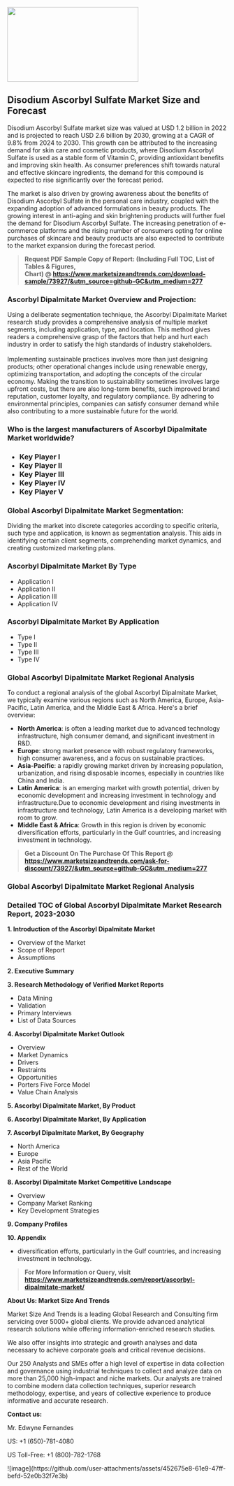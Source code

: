 <p><img class="alignnone size-medium wp-image-20088" src="https://ffe5etoiles.com/wp-content/uploads/2024/12/MST1-300x171.png" alt="" width="300" height="171" /></p><h2>Disodium Ascorbyl Sulfate Market Size and Forecast</h2><p>Disodium Ascorbyl Sulfate market size was valued at USD 1.2 billion in 2022 and is projected to reach USD 2.6 billion by 2030, growing at a CAGR of 9.8% from 2024 to 2030. This growth can be attributed to the increasing demand for skin care and cosmetic products, where Disodium Ascorbyl Sulfate is used as a stable form of Vitamin C, providing antioxidant benefits and improving skin health. As consumer preferences shift towards natural and effective skincare ingredients, the demand for this compound is expected to rise significantly over the forecast period.</p><p>The market is also driven by growing awareness about the benefits of Disodium Ascorbyl Sulfate in the personal care industry, coupled with the expanding adoption of advanced formulations in beauty products. The growing interest in anti-aging and skin brightening products will further fuel the demand for Disodium Ascorbyl Sulfate. The increasing penetration of e-commerce platforms and the rising number of consumers opting for online purchases of skincare and beauty products are also expected to contribute to the market expansion during the forecast period.</p></p><blockquote id="" class=""><strong>Request PDF Sample Copy of Report: (Including Full TOC, List of Tables &amp; Figures, Chart)&nbsp;@&nbsp;<strong><a href="https://www.marketsizeandtrends.com/download-sample/73927/&utm_source=github-GC&utm_medium=277" target="_blank">https://www.marketsizeandtrends.com/download-sample/73927/&utm_source=github-GC&utm_medium=277</a></strong></strong></blockquote><h3 id="" class="">Ascorbyl Dipalmitate Market&nbsp;Overview and Projection:</h3><p id="" class="">Using a deliberate segmentation technique, the Ascorbyl Dipalmitate Market research study provides a comprehensive analysis of multiple market segments, including application, type, and location. This method gives readers a comprehensive grasp of the factors that help and hurt each industry in order to satisfy the high standards of industry stakeholders. <br /> <br />Implementing sustainable practices involves more than just designing products; other operational changes include using renewable energy, optimizing transportation, and adopting the concepts of the circular economy. Making the transition to sustainability sometimes involves large upfront costs, but there are also long-term benefits, such improved brand reputation, customer loyalty, and regulatory compliance. By adhering to environmental principles, companies can satisfy consumer demand while also contributing to a more sustainable future for the world.</p><h3 id="" class="">Who is the largest manufacturers of&nbsp;Ascorbyl Dipalmitate Market worldwide?</h3><h3 class=""><p><ul><li>Key Player I </li><li> Key Player II </li><li> Key Player III </li><li> Key Player IV </li><li> Key Player V</li></ul></p></h3><h3 id="" class="">Global&nbsp;Ascorbyl Dipalmitate Market Segmentation:</h3><p id="" class="">Dividing the market into discrete categories according to specific criteria, such type and application, is known as segmentation analysis. This aids in identifying certain client segments, comprehending market dynamics, and creating customized marketing plans.</p><h3 id="" class="">Ascorbyl Dipalmitate Market&nbsp;By Type</h3><p><p><ul><li>Application I</li><li> Application II</li><li> Application III</li><li> Application IV</p></li></ul></p></p><h3 id="" class="">Ascorbyl Dipalmitate Market&nbsp;By Application</h3><p class=""><p><ul><li>Type I</li><li> Type II</li><li> Type III</li><li> Type IV</li></ul></p></p><h3 id="" class="">Global Ascorbyl Dipalmitate Market Regional Analysis</h3><p id="" class="">To conduct a regional analysis of the global Ascorbyl Dipalmitate Market, we typically examine various regions such as North America, Europe, Asia-Pacific, Latin America, and the Middle East &amp; Africa. Here's a brief overview:</p><ul><li><strong>North America</strong>: is often a leading market due to advanced technology infrastructure, high consumer demand, and significant investment in R&amp;D.</li><li><strong>Europe</strong>: strong market presence with robust regulatory frameworks, high consumer awareness, and a focus on sustainable practices.</li><li><strong>Asia-Pacific</strong>: a rapidly growing market driven by increasing population, urbanization, and rising disposable incomes, especially in countries like China and India.</li><li><strong>Latin America</strong>: is an emerging market with growth potential, driven by economic development and increasing investment in technology and infrastructure.Due to economic development and rising investments in infrastructure and technology, Latin America is a developing market with room to grow.</li><li><strong>Middle East &amp; Africa</strong>: Growth in this region is driven by economic diversification efforts, particularly in the Gulf countries, and increasing investment in technology.</li></ul><blockquote id="" class=""><strong>Get a Discount On The Purchase Of This Report @ <strong><a href="https://www.marketsizeandtrends.com/ask-for-discount/73927/&utm_source=github-GC&utm_medium=277" target="_blank">https://www.marketsizeandtrends.com/ask-for-discount/73927/&utm_source=github-GC&utm_medium=277</a></strong></strong></blockquote><h3 id="" class="">Global Ascorbyl Dipalmitate Market Regional Analysis</h3><h3 id="" class="">Detailed TOC of Global Ascorbyl Dipalmitate Market Research Report, 2023-2030</h3><p id="" class=""><strong>1. Introduction of the Ascorbyl Dipalmitate Market</strong></p><ul><li>Overview of the Market</li><li>Scope of Report</li><li>Assumptions</li></ul><p id="" class=""><strong>2. Executive Summary</strong></p><p id="" class=""><strong>3. Research Methodology of Verified Market Reports</strong></p><ul><li>Data Mining</li><li>Validation</li><li>Primary Interviews</li><li>List of Data Sources</li></ul><p id="" class=""><strong>4. Ascorbyl Dipalmitate Market Outlook</strong></p><ul><li>Overview</li><li>Market Dynamics</li><li>Drivers</li><li>Restraints</li><li>Opportunities</li><li>Porters Five Force Model</li><li>Value Chain Analysis</li></ul><p id="" class=""><strong>5. Ascorbyl Dipalmitate Market, By Product</strong></p><p id="" class=""><strong>6. Ascorbyl Dipalmitate Market, By Application</strong></p><p id="" class=""><strong>7. Ascorbyl Dipalmitate Market, By Geography</strong></p><ul><li>North America</li><li>Europe</li><li>Asia Pacific</li><li>Rest of the World</li></ul><p id="" class=""><strong>8. Ascorbyl Dipalmitate Market Competitive Landscape</strong></p><ul><li>Overview</li><li>Company Market Ranking</li><li>Key Development Strategies</li></ul><p id="" class=""><strong>9. Company Profiles</strong></p><p id="" class=""><strong>10. Appendix</strong></p><ul><li>diversification efforts, particularly in the Gulf countries, and increasing investment in technology.</li></ul><blockquote id="" class=""><strong>For More Information or Query, visit <strong><strong><a href="https://www.marketsizeandtrends.com/report/ascorbyl-dipalmitate-market/" target="_blank">https://www.marketsizeandtrends.com/report/ascorbyl-dipalmitate-market/</a></strong></strong></strong></blockquote><p id="" class=""><strong>About Us: Market Size And Trends</strong></p><p id="" class="">Market Size And Trends is a leading Global Research and Consulting firm servicing over 5000+ global clients. We provide advanced analytical research solutions while offering information-enriched research studies.</p><p id="" class="">We also offer insights into strategic and growth analyses and data necessary to achieve corporate goals and critical revenue decisions.</p><p id="" class="">Our 250 Analysts and SMEs offer a high level of expertise in data collection and governance using industrial techniques to collect and analyze data on more than 25,000 high-impact and niche markets. Our analysts are trained to combine modern data collection techniques, superior research methodology, expertise, and years of collective experience to produce informative and accurate research.</p><p id="" class=""><strong>Contact us:</strong></p><p id="" class="">Mr. Edwyne Fernandes</p><p id="" class="">US: +1 (650)-781-4080</p><p id="" class="">US Toll-Free: +1 (800)-782-1768</p>
![image](https://github.com/user-attachments/assets/452675e8-61e9-47ff-befd-52e0b32f7e3b)

